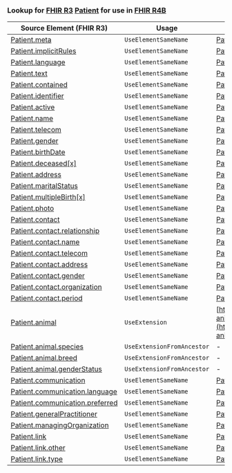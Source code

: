 ### Lookup for [FHIR R3](https://hl7.org/fhir/STU3/) [Patient](https://hl7.org/fhir/STU3/Patient.html) for use in [FHIR R4B](https://hl7.org/fhir/R4B/)

| Source Element (FHIR R3) | Usage | Target |
| -------------- | ----- | ------ |
| [Patient.meta](https://hl7.org/fhir/STU3/Patient.html#resource) | `UseElementSameName` | [Patient.meta](https://hl7.org/fhir/R4B/Patient.html#resource) |
| [Patient.implicitRules](https://hl7.org/fhir/STU3/Patient.html#resource) | `UseElementSameName` | [Patient.implicitRules](https://hl7.org/fhir/R4B/Patient.html#resource) |
| [Patient.language](https://hl7.org/fhir/STU3/Patient.html#resource) | `UseElementSameName` | [Patient.language](https://hl7.org/fhir/R4B/Patient.html#resource) |
| [Patient.text](https://hl7.org/fhir/STU3/Patient.html#resource) | `UseElementSameName` | [Patient.text](https://hl7.org/fhir/R4B/Patient.html#resource) |
| [Patient.contained](https://hl7.org/fhir/STU3/Patient.html#resource) | `UseElementSameName` | [Patient.contained](https://hl7.org/fhir/R4B/Patient.html#resource) |
| [Patient.identifier](https://hl7.org/fhir/STU3/Patient.html#resource) | `UseElementSameName` | [Patient.identifier](https://hl7.org/fhir/R4B/Patient.html#resource) |
| [Patient.active](https://hl7.org/fhir/STU3/Patient.html#resource) | `UseElementSameName` | [Patient.active](https://hl7.org/fhir/R4B/Patient.html#resource) |
| [Patient.name](https://hl7.org/fhir/STU3/Patient.html#resource) | `UseElementSameName` | [Patient.name](https://hl7.org/fhir/R4B/Patient.html#resource) |
| [Patient.telecom](https://hl7.org/fhir/STU3/Patient.html#resource) | `UseElementSameName` | [Patient.telecom](https://hl7.org/fhir/R4B/Patient.html#resource) |
| [Patient.gender](https://hl7.org/fhir/STU3/Patient.html#resource) | `UseElementSameName` | [Patient.gender](https://hl7.org/fhir/R4B/Patient.html#resource) |
| [Patient.birthDate](https://hl7.org/fhir/STU3/Patient.html#resource) | `UseElementSameName` | [Patient.birthDate](https://hl7.org/fhir/R4B/Patient.html#resource) |
| [Patient.deceased[x]](https://hl7.org/fhir/STU3/Patient.html#resource) | `UseElementSameName` | [Patient.deceased[x]](https://hl7.org/fhir/R4B/Patient.html#resource) |
| [Patient.address](https://hl7.org/fhir/STU3/Patient.html#resource) | `UseElementSameName` | [Patient.address](https://hl7.org/fhir/R4B/Patient.html#resource) |
| [Patient.maritalStatus](https://hl7.org/fhir/STU3/Patient.html#resource) | `UseElementSameName` | [Patient.maritalStatus](https://hl7.org/fhir/R4B/Patient.html#resource) |
| [Patient.multipleBirth[x]](https://hl7.org/fhir/STU3/Patient.html#resource) | `UseElementSameName` | [Patient.multipleBirth[x]](https://hl7.org/fhir/R4B/Patient.html#resource) |
| [Patient.photo](https://hl7.org/fhir/STU3/Patient.html#resource) | `UseElementSameName` | [Patient.photo](https://hl7.org/fhir/R4B/Patient.html#resource) |
| [Patient.contact](https://hl7.org/fhir/STU3/Patient.html#resource) | `UseElementSameName` | [Patient.contact](https://hl7.org/fhir/R4B/Patient.html#resource) |
| [Patient.contact.relationship](https://hl7.org/fhir/STU3/Patient.html#resource) | `UseElementSameName` | [Patient.contact.relationship](https://hl7.org/fhir/R4B/Patient.html#resource) |
| [Patient.contact.name](https://hl7.org/fhir/STU3/Patient.html#resource) | `UseElementSameName` | [Patient.contact.name](https://hl7.org/fhir/R4B/Patient.html#resource) |
| [Patient.contact.telecom](https://hl7.org/fhir/STU3/Patient.html#resource) | `UseElementSameName` | [Patient.contact.telecom](https://hl7.org/fhir/R4B/Patient.html#resource) |
| [Patient.contact.address](https://hl7.org/fhir/STU3/Patient.html#resource) | `UseElementSameName` | [Patient.contact.address](https://hl7.org/fhir/R4B/Patient.html#resource) |
| [Patient.contact.gender](https://hl7.org/fhir/STU3/Patient.html#resource) | `UseElementSameName` | [Patient.contact.gender](https://hl7.org/fhir/R4B/Patient.html#resource) |
| [Patient.contact.organization](https://hl7.org/fhir/STU3/Patient.html#resource) | `UseElementSameName` | [Patient.contact.organization](https://hl7.org/fhir/R4B/Patient.html#resource) |
| [Patient.contact.period](https://hl7.org/fhir/STU3/Patient.html#resource) | `UseElementSameName` | [Patient.contact.period](https://hl7.org/fhir/R4B/Patient.html#resource) |
| [Patient.animal](https://hl7.org/fhir/STU3/Patient.html#resource) | `UseExtension` | [http://hl7.org/fhir/StructureDefinition/patient-animal](http://hl7.org/fhir/StructureDefinition/patient-animal) |
| [Patient.animal.species](https://hl7.org/fhir/STU3/Patient.html#resource) | `UseExtensionFromAncestor` | - |
| [Patient.animal.breed](https://hl7.org/fhir/STU3/Patient.html#resource) | `UseExtensionFromAncestor` | - |
| [Patient.animal.genderStatus](https://hl7.org/fhir/STU3/Patient.html#resource) | `UseExtensionFromAncestor` | - |
| [Patient.communication](https://hl7.org/fhir/STU3/Patient.html#resource) | `UseElementSameName` | [Patient.communication](https://hl7.org/fhir/R4B/Patient.html#resource) |
| [Patient.communication.language](https://hl7.org/fhir/STU3/Patient.html#resource) | `UseElementSameName` | [Patient.communication.language](https://hl7.org/fhir/R4B/Patient.html#resource) |
| [Patient.communication.preferred](https://hl7.org/fhir/STU3/Patient.html#resource) | `UseElementSameName` | [Patient.communication.preferred](https://hl7.org/fhir/R4B/Patient.html#resource) |
| [Patient.generalPractitioner](https://hl7.org/fhir/STU3/Patient.html#resource) | `UseElementSameName` | [Patient.generalPractitioner](https://hl7.org/fhir/R4B/Patient.html#resource) |
| [Patient.managingOrganization](https://hl7.org/fhir/STU3/Patient.html#resource) | `UseElementSameName` | [Patient.managingOrganization](https://hl7.org/fhir/R4B/Patient.html#resource) |
| [Patient.link](https://hl7.org/fhir/STU3/Patient.html#resource) | `UseElementSameName` | [Patient.link](https://hl7.org/fhir/R4B/Patient.html#resource) |
| [Patient.link.other](https://hl7.org/fhir/STU3/Patient.html#resource) | `UseElementSameName` | [Patient.link.other](https://hl7.org/fhir/R4B/Patient.html#resource) |
| [Patient.link.type](https://hl7.org/fhir/STU3/Patient.html#resource) | `UseElementSameName` | [Patient.link.type](https://hl7.org/fhir/R4B/Patient.html#resource) |
